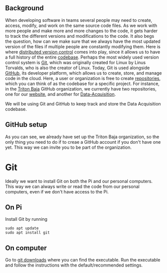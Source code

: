 ## Background
When developing software in teams several people may need to create, access, modify, and work on the same source code files. As we work with more people and make more and more changes to the code, 
it gets harder to track the different versions and modifications to the code. It also begs the question, how can we make sure that we always have the most updated version of the files 
if multiple people are constantly modifying them. Here is where [distributed version control](https://en.wikipedia.org/wiki/Distributed_version_control) comes into play, since it allows us to have a full history of the entire [codebase](https://en.wikipedia.org/wiki/Codebase).
Perhaps the most widely used version control system is [Git](https://en.wikipedia.org/wiki/Git), which was originally created for Linux by Linus Torvalds, who is also the creator of Linux.
Today, Git is used alongside [GitHub](https://en.wikipedia.org/wiki/GitHub), its developer platform, which allows us to create, store, and manage code in the cloud. Here, a user or organization is free to create [repositories](https://docs.github.com/en/repositories/creating-and-managing-repositories/about-repositories), 
which you can think of as the codebase for a specific project. For instance, in the [Triton Baja](https://github.com/Triton-Baja) GitHub organization, we currently have two repositories, one for our [website](https://github.com/Triton-Baja/triton-baja-website),
and another for [Data-Acquisition](https://github.com/Triton-Baja/Data-Acquisition).

We will be using Git and GitHub to keep track and store the Data Acquisition codebase.

## GitHub setup
As you can see, we already have set up the Triton Baja organization, so the only thing you need to do if to creae a GitHub account if you don't have one yet. This way we can invite you to be part of the organization.

# Git
Ideally we want to install Git on both the Pi and our personal computers. This way we can always write or read the code from our personal computers, even if we don't have access to the Pi.

## On Pi
Install Git by running
```
sudo apt update
sudo apt install git
```

## On computer
Go to [git downloads](https://git-scm.com/downloads) where you can find the executable. Run the executable and follow the instructions with the default/recommended settings.
